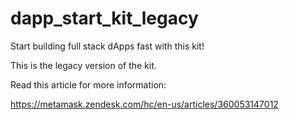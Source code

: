 # dapp_start_kit_legacy
Start building full stack dApps fast with this kit!

This is the legacy version of the kit. 

Read this article for more information:

https://metamask.zendesk.com/hc/en-us/articles/360053147012

